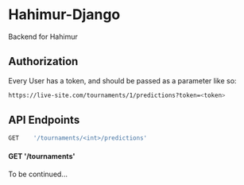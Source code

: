 # Hahimur-Django
Backend for Hahimur

## Authorization
Every User has a token, and should be passed as a parameter like so:
```bash
https://live-site.com/tournaments/1/predictions?token=<token>
```

## API Endpoints
```bash
GET    '/tournaments/<int>/predictions'
```


#### GET '/tournaments'
To be continued...